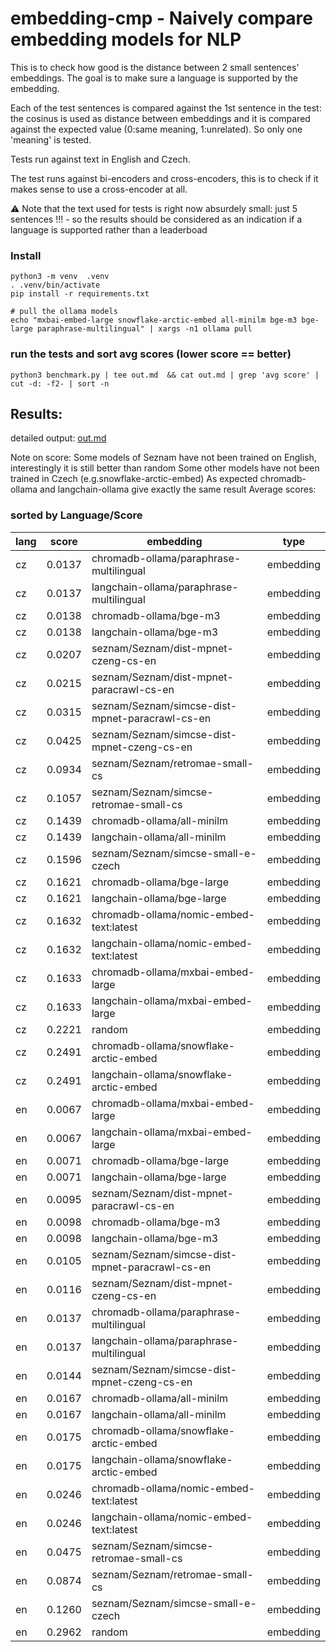 # embedding-cmp - Naively compare embedding models for NLP

This is to check how good is the distance between 2 small sentences' embeddings. The goal is to make sure a language is supported by the
embedding.

Each of the test sentences is compared against the 1st sentence in the test: the cosinus is used as distance between embeddings and it is compared against the expected value (0:same meaning, 1:unrelated). So only one 'meaning' is tested.

Tests run against text in English and Czech.

The test runs against bi-encoders and cross-encoders, this is to check if it makes sense to use a cross-encoder at all.


⚠️ Note that the text used for tests is right now absurdely small: just 5 sentences !!! - so the results should be considered as an indication
if a language is supported rather than a leaderboad




### Install
```
python3 -m venv  .venv
. .venv/bin/activate
pip install -r requirements.txt

# pull the ollama models
echo "mxbai-embed-large snowflake-arctic-embed all-minilm bge-m3 bge-large paraphrase-multilingual" | xargs -n1 ollama pull 
```

### run the tests and sort avg scores (lower score == better)
```
python3 benchmark.py | tee out.md  && cat out.md | grep 'avg score' | cut -d: -f2- | sort -n

```


## Results:


detailed output:   [ out.md ](out.md)

Note on score:
Some models of Seznam have not been trained on English, interestingly it is still better than random
Some other models have not been trained in Czech (e.g.snowflake-arctic-embed)
As expected chromadb-ollama and langchain-ollama give exactly the same result
Average scores:

###  sorted by Language/Score

| lang |score | embedding | type |
| --- | --- | --- | --- |
 |  cz  |      0.0137  | chromadb-ollama/paraphrase-multilingual  | embedding |
 |  cz  |      0.0137  | langchain-ollama/paraphrase-multilingual  | embedding |
 |  cz  |      0.0138  | chromadb-ollama/bge-m3  | embedding |
 |  cz  |      0.0138  | langchain-ollama/bge-m3  | embedding |
 |  cz  |      0.0207  | seznam/Seznam/dist-mpnet-czeng-cs-en  | embedding |
 |  cz  |      0.0215  | seznam/Seznam/dist-mpnet-paracrawl-cs-en  | embedding |
 |  cz  |      0.0315  | seznam/Seznam/simcse-dist-mpnet-paracrawl-cs-en  | embedding |
 |  cz  |      0.0425  | seznam/Seznam/simcse-dist-mpnet-czeng-cs-en  | embedding |
 |  cz  |      0.0934  | seznam/Seznam/retromae-small-cs  | embedding |
 |  cz  |      0.1057  | seznam/Seznam/simcse-retromae-small-cs  | embedding |
 |  cz  |      0.1439  | chromadb-ollama/all-minilm  | embedding |
 |  cz  |      0.1439  | langchain-ollama/all-minilm  | embedding |
 |  cz  |      0.1596  | seznam/Seznam/simcse-small-e-czech  | embedding |
 |  cz  |      0.1621  | chromadb-ollama/bge-large  | embedding |
 |  cz  |      0.1621  | langchain-ollama/bge-large  | embedding |
 |  cz  |      0.1632  | chromadb-ollama/nomic-embed-text:latest  | embedding |
 |  cz  |      0.1632  | langchain-ollama/nomic-embed-text:latest  | embedding |
 |  cz  |      0.1633  | chromadb-ollama/mxbai-embed-large  | embedding |
 |  cz  |      0.1633  | langchain-ollama/mxbai-embed-large  | embedding |
 |  cz  |      0.2221  | random  | embedding |
 |  cz  |      0.2491  | chromadb-ollama/snowflake-arctic-embed  | embedding |
 |  cz  |      0.2491  | langchain-ollama/snowflake-arctic-embed  | embedding |
 |  en  |      0.0067  | chromadb-ollama/mxbai-embed-large  | embedding |
 |  en  |      0.0067  | langchain-ollama/mxbai-embed-large  | embedding |
 |  en  |      0.0071  | chromadb-ollama/bge-large  | embedding |
 |  en  |      0.0071  | langchain-ollama/bge-large  | embedding |
 |  en  |      0.0095  | seznam/Seznam/dist-mpnet-paracrawl-cs-en  | embedding |
 |  en  |      0.0098  | chromadb-ollama/bge-m3  | embedding |
 |  en  |      0.0098  | langchain-ollama/bge-m3  | embedding |
 |  en  |      0.0105  | seznam/Seznam/simcse-dist-mpnet-paracrawl-cs-en  | embedding |
 |  en  |      0.0116  | seznam/Seznam/dist-mpnet-czeng-cs-en  | embedding |
 |  en  |      0.0137  | chromadb-ollama/paraphrase-multilingual  | embedding |
 |  en  |      0.0137  | langchain-ollama/paraphrase-multilingual  | embedding |
 |  en  |      0.0144  | seznam/Seznam/simcse-dist-mpnet-czeng-cs-en  | embedding |
 |  en  |      0.0167  | chromadb-ollama/all-minilm  | embedding |
 |  en  |      0.0167  | langchain-ollama/all-minilm  | embedding |
 |  en  |      0.0175  | chromadb-ollama/snowflake-arctic-embed  | embedding |
 |  en  |      0.0175  | langchain-ollama/snowflake-arctic-embed  | embedding |
 |  en  |      0.0246  | chromadb-ollama/nomic-embed-text:latest  | embedding |
 |  en  |      0.0246  | langchain-ollama/nomic-embed-text:latest  | embedding |
 |  en  |      0.0475  | seznam/Seznam/simcse-retromae-small-cs  | embedding |
 |  en  |      0.0874  | seznam/Seznam/retromae-small-cs  | embedding |
 |  en  |      0.1260  | seznam/Seznam/simcse-small-e-czech  | embedding |
 |  en  |      0.2962  | random  | embedding |

 